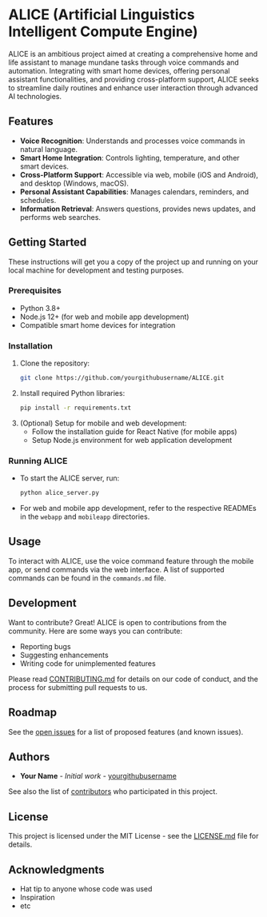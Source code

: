 # ALICE (Artificial Linguistics Intelligent Compute Engine)

ALICE is an ambitious project aimed at creating a comprehensive home and life assistant to manage mundane tasks through voice commands and automation. Integrating with smart home devices, offering personal assistant functionalities, and providing cross-platform support, ALICE seeks to streamline daily routines and enhance user interaction through advanced AI technologies.

## Features

- **Voice Recognition**: Understands and processes voice commands in natural language.
- **Smart Home Integration**: Controls lighting, temperature, and other smart devices.
- **Cross-Platform Support**: Accessible via web, mobile (iOS and Android), and desktop (Windows, macOS).
- **Personal Assistant Capabilities**: Manages calendars, reminders, and schedules.
- **Information Retrieval**: Answers questions, provides news updates, and performs web searches.

## Getting Started

These instructions will get you a copy of the project up and running on your local machine for development and testing purposes.

### Prerequisites

- Python 3.8+
- Node.js 12+ (for web and mobile app development)
- Compatible smart home devices for integration

### Installation

1. Clone the repository:
   ```sh
   git clone https://github.com/yourgithubusername/ALICE.git
   ```
2. Install required Python libraries:
   ```sh
   pip install -r requirements.txt
   ```
3. (Optional) Setup for mobile and web development:
   - Follow the installation guide for React Native (for mobile apps)
   - Setup Node.js environment for web application development

### Running ALICE

- To start the ALICE server, run:
  ```sh
  python alice_server.py
  ```
- For web and mobile app development, refer to the respective READMEs in the `webapp` and `mobileapp` directories.

## Usage

To interact with ALICE, use the voice command feature through the mobile app, or send commands via the web interface. A list of supported commands can be found in the `commands.md` file.

## Development

Want to contribute? Great! ALICE is open to contributions from the community. Here are some ways you can contribute:

- Reporting bugs
- Suggesting enhancements
- Writing code for unimplemented features

Please read [CONTRIBUTING.md](CONTRIBUTING.md) for details on our code of conduct, and the process for submitting pull requests to us.

## Roadmap

See the [open issues](https://github.com/yourgithubusername/ALICE/issues) for a list of proposed features (and known issues).

## Authors

- **Your Name** - *Initial work* - [yourgithubusername](https://github.com/yourgithubusername)

See also the list of [contributors](https://github.com/yourgithubusername/ALICE/contributors) who participated in this project.

## License

This project is licensed under the MIT License - see the [LICENSE.md](LICENSE.md) file for details.

## Acknowledgments

- Hat tip to anyone whose code was used
- Inspiration
- etc

